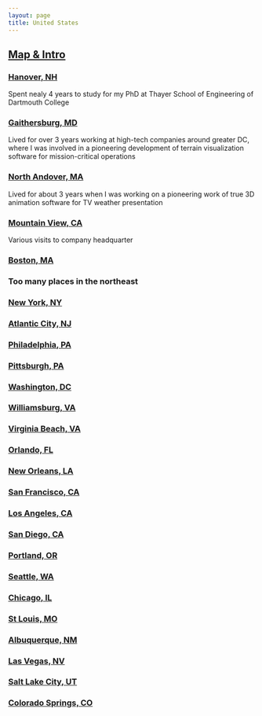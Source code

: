```yaml
---
layout: page
title: United States
---
```


## [Map & Intro](https://goo.gl/maps/UiVv5USmXuKwoeer7)

### [Hanover, NH](https://goo.gl/maps/6ohMBV3KQwMqE1wD6)
Spent nealy 4 years to study for my PhD at Thayer School of Engineering of Dartmouth College

### [Gaithersburg, MD](https://goo.gl/maps/AaBY4uXJvpvcGo9K6)
Lived for over 3 years working at high-tech companies around greater DC, where I was involved in a pioneering development of terrain visualization software for mission-critical operations

### [North Andover, MA](https://goo.gl/maps/J6Hwr5VKVYRhTt6eA)
Lived for about 3 years when I was working on a pioneering work of true 3D animation software for TV weather presentation

### [Mountain View, CA](https://goo.gl/maps/6v87mMG52K27MeG7A)
Various visits to company headquarter

### [Boston, MA](https://goo.gl/maps/3yENB4ehqqSpMh1dA)

### Too many places in the northeast

### [New York, NY](https://goo.gl/maps/Wiq6MSMCBukGtRUW7)

### [Atlantic City, NJ](https://goo.gl/maps/QSvCjnUPZep5PGx96)

### [Philadelphia, PA](https://goo.gl/maps/JkibnUmyVQQrtouK7)

### [Pittsburgh, PA](https://goo.gl/maps/2hedwYKJnYVt77bW8)

### [Washington, DC](https://goo.gl/maps/jFA3JK3vvYd8ynco9)

### [Williamsburg, VA](https://goo.gl/maps/gT1NFSJ3uX42hZ8Z7)

### [Virginia Beach, VA](https://goo.gl/maps/p4QL1rsJ45qLkkWp8)

### [Orlando, FL](https://goo.gl/maps/CSNBVAtEiCQQ9hEe7)

### [New Orleans, LA](https://goo.gl/maps/HAt8UrDGjH61fi9b6)

### [San Francisco, CA](https://goo.gl/maps/HZEt2z5GwUnrmx6G6)

### [Los Angeles, CA](https://goo.gl/maps/GxCvoHZA398wmygf6)

### [San Diego, CA](https://goo.gl/maps/KmZgycAuF8d6kMeo7)

### [Portland, OR](https://goo.gl/maps/mjS7tf4ByGDotYvQ8)

### [Seattle, WA](https://goo.gl/maps/uAdXmQ7FCiu71o9V8)

### [Chicago, IL](https://goo.gl/maps/9gk8GhA9ru9xSRV2A)

### [St Louis, MO](https://goo.gl/maps/5qi8VBFkBy5NLTmaA)

### [Albuquerque, NM](https://goo.gl/maps/VmmwXTCdxGMMmBp88)

### [Las Vegas, NV](https://goo.gl/maps/QU4qLQFTg6MMxnTTA)

### [Salt Lake City, UT](https://goo.gl/maps/Hw6XtrfhkMM32VSg8)

### [Colorado Springs, CO](https://goo.gl/maps/pZwtrVMTs4x2YyvV7)
